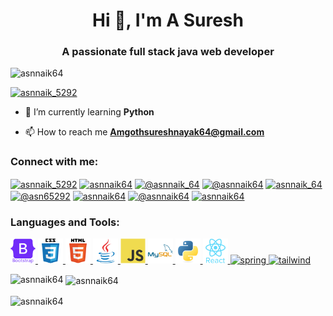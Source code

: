 <h1 align="center">Hi 👋, I'm A Suresh</h1>
<h3 align="center">A passionate full stack java web developer</h3>

  <img align="right" src="https://user-images.githubusercontent.com/55389276/140866485-8fb1c876-9a8f-4d6a-98dc-08c4981eaf70.gif" alt="" width="400">

<p align="left"> <img src="https://komarev.com/ghpvc/?username=asnnaik64&label=Profile%20views&color=0e75b6&style=flat" alt="asnnaik64" /> </p>

<p align="left"> <a href="https://twitter.com/asnnaik_5292" target="blank"><img src="https://img.shields.io/twitter/follow/asnnaik_5292?logo=twitter&style=for-the-badge" alt="asnnaik_5292" /></a> </p>

- 🌱 I’m currently learning **Python**

- 📫 How to reach me **Amgothsureshnayak64@gmail.com**

<h3 align="left">Connect with me:</h3>
<p align="left">
<a href="https://twitter.com/asnnaik_5292" target="blank"><img align="center" src="https://raw.githubusercontent.com/rahuldkjain/github-profile-readme-generator/master/src/images/icons/Social/twitter.svg" alt="asnnaik_5292" height="30" width="40" /></a>
<a href="https://linkedin.com/in/asnnaik64" target="blank"><img align="center" src="https://raw.githubusercontent.com/rahuldkjain/github-profile-readme-generator/master/src/images/icons/Social/linked-in-alt.svg" alt="asnnaik64" height="30" width="40" /></a>
<a href="https://instagram.com/@asnnaik_64" target="blank"><img align="center" src="https://raw.githubusercontent.com/rahuldkjain/github-profile-readme-generator/master/src/images/icons/Social/instagram.svg" alt="@asnnaik_64" height="30" width="40" /></a>
<a href="https://hashnode.com/@asnnaik64" target="blank"><img align="center" src="https://raw.githubusercontent.com/rahuldkjain/github-profile-readme-generator/master/src/images/icons/Social/hashnode.svg" alt="@asnnaik64" height="30" width="40" /></a>
<a href="https://www.codechef.com/users/asnnaik_64" target="blank"><img align="center" src="https://cdn.jsdelivr.net/npm/simple-icons@3.1.0/icons/codechef.svg" alt="asnnaik_64" height="30" width="40" /></a>
<a href="https://www.hackerrank.com/@asn65292" target="blank"><img align="center" src="https://raw.githubusercontent.com/rahuldkjain/github-profile-readme-generator/master/src/images/icons/Social/hackerrank.svg" alt="@asn65292" height="30" width="40" /></a>
<a href="https://www.leetcode.com/asnnaik64" target="blank"><img align="center" src="https://raw.githubusercontent.com/rahuldkjain/github-profile-readme-generator/master/src/images/icons/Social/leet-code.svg" alt="asnnaik64" height="30" width="40" /></a>
<a href="https://www.hackerearth.com/@asnnaik64" target="blank"><img align="center" src="https://raw.githubusercontent.com/rahuldkjain/github-profile-readme-generator/master/src/images/icons/Social/hackerearth.svg" alt="@asnnaik64" height="30" width="40" /></a>
<a href="https://www.topcoder.com/members/asnnaik64" target="blank"><img align="center" src="https://raw.githubusercontent.com/rahuldkjain/github-profile-readme-generator/master/src/images/icons/Social/topcoder.svg" alt="asnnaik64" height="30" width="40" /></a>
</p>

<h3 align="left">Languages and Tools:</h3>
<p align="left"> <a href="https://getbootstrap.com" target="_blank" rel="noreferrer"> <img src="https://raw.githubusercontent.com/devicons/devicon/master/icons/bootstrap/bootstrap-plain-wordmark.svg" alt="bootstrap" width="40" height="40"/> </a> <a href="https://www.w3schools.com/css/" target="_blank" rel="noreferrer"> <img src="https://raw.githubusercontent.com/devicons/devicon/master/icons/css3/css3-original-wordmark.svg" alt="css3" width="40" height="40"/> </a> <a href="https://www.w3.org/html/" target="_blank" rel="noreferrer"> <img src="https://raw.githubusercontent.com/devicons/devicon/master/icons/html5/html5-original-wordmark.svg" alt="html5" width="40" height="40"/> </a> <a href="https://www.java.com" target="_blank" rel="noreferrer"> <img src="https://raw.githubusercontent.com/devicons/devicon/master/icons/java/java-original.svg" alt="java" width="40" height="40"/> </a> <a href="https://developer.mozilla.org/en-US/docs/Web/JavaScript" target="_blank" rel="noreferrer"> <img src="https://raw.githubusercontent.com/devicons/devicon/master/icons/javascript/javascript-original.svg" alt="javascript" width="40" height="40"/> </a> <a href="https://www.mysql.com/" target="_blank" rel="noreferrer"> <img src="https://raw.githubusercontent.com/devicons/devicon/master/icons/mysql/mysql-original-wordmark.svg" alt="mysql" width="40" height="40"/> </a> <a href="https://www.python.org" target="_blank" rel="noreferrer"> <img src="https://raw.githubusercontent.com/devicons/devicon/master/icons/python/python-original.svg" alt="python" width="40" height="40"/> </a> <a href="https://reactjs.org/" target="_blank" rel="noreferrer"> <img src="https://raw.githubusercontent.com/devicons/devicon/master/icons/react/react-original-wordmark.svg" alt="react" width="40" height="40"/> </a> <a href="https://spring.io/" target="_blank" rel="noreferrer"> <img src="https://www.vectorlogo.zone/logos/springio/springio-icon.svg" alt="spring" width="40" height="40"/> </a> <a href="https://tailwindcss.com/" target="_blank" rel="noreferrer"> <img src="https://www.vectorlogo.zone/logos/tailwindcss/tailwindcss-icon.svg" alt="tailwind" width="40" height="40"/> </a> </p>

<p><img align="left" src="https://github-readme-stats.vercel.app/api/top-langs?username=asnnaik64&show_icons=true&locale=en&layout=compact" alt="asnnaik64" /></p>

<p>&nbsp;<img align="center" src="https://github-readme-stats.vercel.app/api?username=asnnaik64&show_icons=true&locale=en" alt="asnnaik64" /></p>

<p><img align="center" src="https://github-readme-streak-stats.herokuapp.com/?user=asnnaik64&" alt="asnnaik64" /></p>
